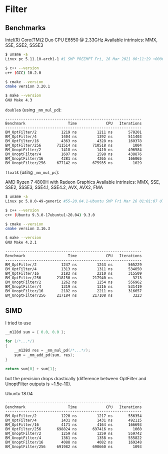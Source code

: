 # Filter

## Benchmarks

Intel(R) Core(TM)2 Duo CPU     E6550  @ 2.33GHz
Available intrinsics: MMX, SSE, SSE2, SSSE3

```sh
$ uname -a
Linux pc 5.11.10-arch1-1 #1 SMP PREEMPT Fri, 26 Mar 2021 00:11:29 +0000 x86_64 GNU/Linux

$ c++ --version
c++ (GCC) 10.2.0

$ cmake --version
cmake version 3.20.1

$ make --version
GNU Make 4.3
```

`double`s (using `_mm_mul_pd`):

```
-------------------------------------------------------------
Benchmark                   Time             CPU   Iterations
-------------------------------------------------------------
BM_OptFilter/2           1219 ns         1211 ns       578201
BM_OptFilter/4           1404 ns         1392 ns       511403
BM_OptFilter/16          4363 ns         4328 ns       160378
BM_OptFilter/256       711514 ns       710518 ns         1004
BM_UnoptFilter/2         1418 ns         1410 ns       496584
BM_UnoptFilter/4         1607 ns         1598 ns       438876
BM_UnoptFilter/16        4281 ns         4265 ns       166065
BM_UnoptFilter/256     677142 ns       675935 ns         1029
```

`float`s (using `_mm_mul_ps`):


AMD Ryzen 7 4800H with Radeon Graphics
Available intrinsics: MMX, SSE, SSE2, SSSE3, SSE4.1, SSE4.2, AVX, AVX2, FMA

```sh
$ uname -a
Linux pc 5.8.0-49-generic #55~20.04.1-Ubuntu SMP Fri Mar 26 01:01:07 UTC 2021 x86_64 x86_64 x86_64 GNU/Linux

$ c++ --version
c++ (Ubuntu 9.3.0-17ubuntu1~20.04) 9.3.0

$ cmake --version
cmake version 3.16.3

$ make --version
GNU Make 4.2.1
```

```
-------------------------------------------------------------
Benchmark                   Time             CPU   Iterations
-------------------------------------------------------------
BM_OptFilter/2           1247 ns         1243 ns       565229
BM_OptFilter/4           1313 ns         1311 ns       534050
BM_OptFilter/16          2182 ns         2210 ns       315509
BM_OptFilter/256       218150 ns       217940 ns         3213
BM_UnoptFilter/2         1262 ns         1254 ns       556962
BM_UnoptFilter/4         1319 ns         1316 ns       531419
BM_UnoptFilter/16        2182 ns         2211 ns       316657
BM_UnoptFilter/256     217184 ns       217108 ns         3223
```

## SIMD

I tried to use

```c++
__m128d sum = { 0.0, 0.0 };

for (/*...*/)
{
	__m128d res = _mm_mul_pd(/*...*/);
	sum = _mm_add_pd(sum, res);
}

return sum[0] + sum[1];

```

but the precision drops drastically (difference between OptFilter and UnoptFilter outputs is ~1.5e-10).


Ubuntu 18.04

```
-------------------------------------------------------------
Benchmark                   Time             CPU   Iterations
-------------------------------------------------------------
BM_OptFilter/2           1220 ns         1217 ns       556354
BM_OptFilter/4           1431 ns         1431 ns       492115
BM_OptFilter/16          4171 ns         4164 ns       166693
BM_OptFilter/256       698824 ns       697416 ns         1060
BM_UnoptFilter/2         1259 ns         1259 ns       559742
BM_UnoptFilter/4         1361 ns         1358 ns       555822
BM_UnoptFilter/16        4088 ns         4082 ns       169248
BM_UnoptFilter/256     691982 ns       690660 ns         1093
```
